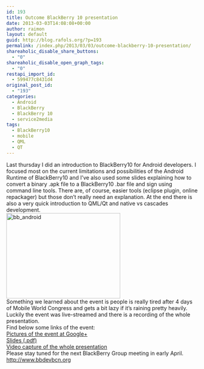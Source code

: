 ```yaml
---
id: 193
title: Outcome BlackBerry 10 presentation
date: 2013-03-03T14:08:08+00:00
author: raimon
layout: default
guid: http://blog.rafols.org/?p=193
permalink: /index.php/2013/03/03/outcome-blackberry-10-presentation/
shareaholic_disable_share_buttons:
  - "0"
shareaholic_disable_open_graph_tags:
  - "0"
restapi_import_id:
  - 599477c8431d4
original_post_id:
  - "193"
categories:
  - Android
  - BlackBerry
  - BlackBerry 10
  - service2media
tags:
  - BlackBerry10
  - mobile
  - QML
  - QT
---
```

Last thursday I did an introduction to BlackBerry10 for Android developers. I focused most on the current limitations and possibilities of the Android Runtime of BlackBerry10 and I&#8217;ve also used some slides explaining how to convert a binary .apk file to a BlackBerry10 .bar file and sign using command line tools. There are, of course, easier tools (eclipse plugin, online repackager) but those don&#8217;t really need an explanation. At the end there is also a very quick introduction to QML/Qt and native vs cascades development.  
[<img loading="lazy" src="http://blog.rafols.org/wp-content/uploads/bb_android-300x225.png" alt="bb_android" width="300" height="225" class="alignnone size-medium wp-image-194" />](http://labs.rafols.org/bbdevbcn_bb10_intro.pdf)  
Something we learned about the event is people is really tired after 4 days of Mobile World Congress and gets a bit lazy if it&#8217;s raining pretty heavily. Luckily the event was live-streamed and there is a recording of the whole presentation.  
Find below some links of the event:  
<a href="https://plus.google.com/u/0/events/ckc7u8j5b138o6rfas9l8hkb0hk" target="_blank">Pictures of the event at Google+</a>  
<a href="http://labs.rafols.org/bbdevbcn_bb10_intro.pdf" title="Slides" target="_blank">Slides (.pdf)</a>  
<a href="http://media.fib.upc.edu/fibtv/streamingmedia/view/2/698" title="Video capture" target="_blank">Video capture of the whole presentation</a>  
Please stay tuned for the next BlackBerry Group meeting in early April.  
<http://www.bbdevbcn.org>
